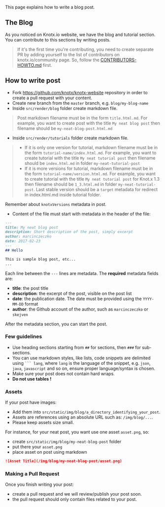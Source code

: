 This page explains how to write a blog post.

## The Blog

As you noticed on Knotx.io website, we have the blog and tutorial section. You can contribute to this sections by writing posts.

> If it's the first time you're contributing, you need to create separate PR by adding yourself to the list of contributors on knotx.io/community page. So, follow the [CONTRIBUTORS-HOWTO.md](CONTRIBUTORS-HOWTO.md) first.

## How to write post

- Fork https://github.com/knotx/knotx-website repository in order to create a pull request with your content.
- Create new branch from the `master` branch, e.g. `blog/my-blog-name`
- Inside `src/render/blog` folder create markdown file.
> Post markdown filename must be in the form `title.html.md`. For example, you want to create post with the title `My neat blog post` then filename should be `my-neat-blog-post.html.md`
- Inside `src/render/tutorials` folder create markdown file.
> - If it is only one version for tutorial, markdown filename must be in the form `tutorial-name/index.html.md`. For example, you want to create tutorial with the title `My neat tutorial post` then filename should be `index.html.md` in folder  `my-neat-tutorial-post` 
> - If it is more versions for tutorial, markdown filename must be in the form `tutorial-name/version.html.md`. For example, you want to create tutorial with the title `My neat tutorial post` for Knot.x 1.3 then filename should be `1_3.html.md` in folder  `my-neat-tutorial-post`. Last stable version should be a `target` 
metadata for redirect in index.html.md inside tutorial folder.

Remember about `knotxVersions` metadata in post.

- Content of the file must start with metadata in the header of the file:

``` md
---
title: My neat blog post
description: Short description of the post, simply excerpt
author: marcinczeczko
date: 2017-02-23
---
## Hello

This is sample blog post, etc...
...
```

Each line between the `---` lines are metadata. The **required** metadata fields are:

* **title**: the post title
* **description**: the excerpt of the post, visible on the post list
* **date**: the publication date. The date must be provided using the `YYYY-MM-DD` format
* **author**: the Github account of the author, such as `marcinczeczko` or `skejven`

After the metadata section, you can start the post. 

### Few guidelines
- Use heading sections starting from `##` for sections, then `###` for  sub-sections.
- You can use markdown styles, like lists, code snippets are delimited using ` ``` lang `, where `lang` is the language of the snippet, e.g. `json`, `java`, `javascript` and so on, ensure proper language/syntax is chosen.
- Make sure your post does not contain hard wraps.
- **Do not use tables !**

### Assets

If your post have images:
- Add them into `src/static/img/blog/a_directory_identifying_your_post`.
- Assets are references using an absolute URL such as: `/img/blog/...`.
- Please keep assets size small. 

For instance, for your neat post, you want use one asset `asset.png`, so:
- create `src/static/img/blog/my-neat-blog-post` folder
- put there your `asset.png`
- place asset on post using markdown
``` md
![Asset Title](/img/blog/my-neat-blog-post/asset.png)
```

### Making a Pull Request
Once you finish writing your post:
- create a pull request and we will review/publish your post soon.
- the pull request should only contain files related to your post.
